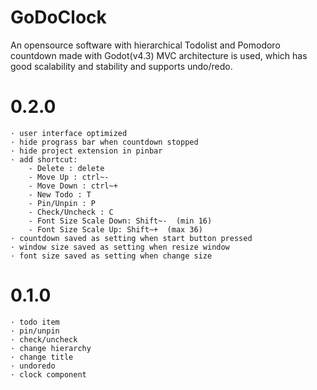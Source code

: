 # GoDoClock
An opensource software with hierarchical Todolist and Pomodoro countdown made with Godot(v4.3)
MVC architecture is used, which has good scalability and stability and supports undo/redo.



# 0.2.0
	· user interface optimized
	· hide prograss bar when countdown stopped
	· hide project extension in pinbar
	· add shortcut:
		- Delete : delete
		- Move Up : ctrl~-
		- Move Down : ctrl~+
		- New Todo : T
		- Pin/Unpin : P
		- Check/Uncheck : C
		- Font Size Scale Down: Shift~-  (min 16)
		- Font Size Scale Up: Shift~+  (max 36)
	· countdown saved as setting when start button pressed
	· window size saved as setting when resize window
	· font size saved as setting when change size
	
# 0.1.0
	· todo item
	· pin/unpin
	· check/uncheck
	· change hierarchy
	· change title
	· undoredo
	· clock component
	
